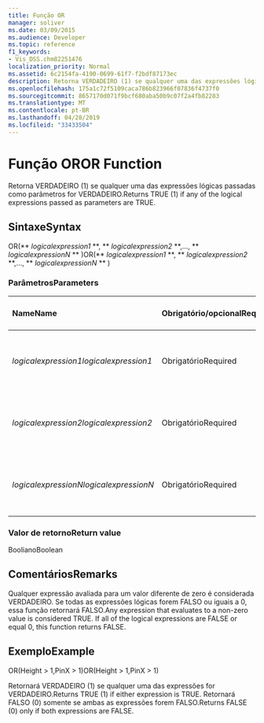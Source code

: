 ```yaml
---
title: Função OR
manager: soliver
ms.date: 03/09/2015
ms.audience: Developer
ms.topic: reference
f1_keywords:
- Vis_DSS.chm82251476
localization_priority: Normal
ms.assetid: 6c2154fa-4190-0699-61f7-f2bdf87173ec
description: Retorna VERDADEIRO (1) se qualquer uma das expressões lógicas passadas como parâmetros for VERDADEIRO.
ms.openlocfilehash: 175a1c72f5109caca786b823966f07836f4737f0
ms.sourcegitcommit: 8657170d071f9bcf680aba50b9c07f2a4fb82283
ms.translationtype: MT
ms.contentlocale: pt-BR
ms.lasthandoff: 04/28/2019
ms.locfileid: "33433504"
---
```

# <a name="or-function"></a><span data-ttu-id="21d55-103">Função OR</span><span class="sxs-lookup"><span data-stu-id="21d55-103">OR Function</span></span>

<span data-ttu-id="21d55-104">Retorna VERDADEIRO (1) se qualquer uma das expressões lógicas passadas como parâmetros for VERDADEIRO.</span><span class="sxs-lookup"><span data-stu-id="21d55-104">Returns TRUE (1) if any of the logical expressions passed as parameters are TRUE.</span></span>
  
## <a name="syntax"></a><span data-ttu-id="21d55-105">Sintaxe</span><span class="sxs-lookup"><span data-stu-id="21d55-105">Syntax</span></span>

<span data-ttu-id="21d55-106">OR(\*\* *logicalexpression1* \*\*, \*\* *logicalexpression2* \*\*,..., \*\* *logicalexpressionN* \*\* )</span><span class="sxs-lookup"><span data-stu-id="21d55-106">OR(\*\* *logicalexpression1* \*\*, \*\* *logicalexpression2* \*\*,..., \*\* *logicalexpressionN* \*\* )</span></span> 
  
### <a name="parameters"></a><span data-ttu-id="21d55-107">Parâmetros</span><span class="sxs-lookup"><span data-stu-id="21d55-107">Parameters</span></span>

|<span data-ttu-id="21d55-108">**Name**</span><span class="sxs-lookup"><span data-stu-id="21d55-108">**Name**</span></span>|<span data-ttu-id="21d55-109">**Obrigatório/opcional**</span><span class="sxs-lookup"><span data-stu-id="21d55-109">**Required/Optional**</span></span>|<span data-ttu-id="21d55-110">**Tipo de dados**</span><span class="sxs-lookup"><span data-stu-id="21d55-110">**Data Type**</span></span>|<span data-ttu-id="21d55-111">**Descrição**</span><span class="sxs-lookup"><span data-stu-id="21d55-111">**Description**</span></span>|
|:-----|:-----|:-----|:-----|
| <span data-ttu-id="21d55-112">_logicalexpression1_</span><span class="sxs-lookup"><span data-stu-id="21d55-112">_logicalexpression1_</span></span> <br/> |<span data-ttu-id="21d55-113">Obrigatório</span><span class="sxs-lookup"><span data-stu-id="21d55-113">Required</span></span>  <br/> |<span data-ttu-id="21d55-114">**String**</span><span class="sxs-lookup"><span data-stu-id="21d55-114">**String**</span></span> <br/> |<span data-ttu-id="21d55-115">A primeira expressão cuja veracidade você deseja avaliar.</span><span class="sxs-lookup"><span data-stu-id="21d55-115">The first expression whose truth you want to evaluate.</span></span>  <br/> |
| <span data-ttu-id="21d55-116">_logicalexpression2_</span><span class="sxs-lookup"><span data-stu-id="21d55-116">_logicalexpression2_</span></span> <br/> |<span data-ttu-id="21d55-117">Obrigatório</span><span class="sxs-lookup"><span data-stu-id="21d55-117">Required</span></span>  <br/> |<span data-ttu-id="21d55-118">**String**</span><span class="sxs-lookup"><span data-stu-id="21d55-118">**String**</span></span> <br/> |<span data-ttu-id="21d55-119">A segunda expressão cuja veracidade você deseja avaliar.</span><span class="sxs-lookup"><span data-stu-id="21d55-119">The second expression whose truth you want to evaluate.</span></span>  <br/> |
| <span data-ttu-id="21d55-120">_logicalexpressionN_</span><span class="sxs-lookup"><span data-stu-id="21d55-120">_logicalexpressionN_</span></span> <br/> |<span data-ttu-id="21d55-121">Obrigatório</span><span class="sxs-lookup"><span data-stu-id="21d55-121">Required</span></span>  <br/> |<span data-ttu-id="21d55-122">**String**</span><span class="sxs-lookup"><span data-stu-id="21d55-122">**String**</span></span> <br/> |<span data-ttu-id="21d55-123">A enésima expressão cuja veracidade você deseja avaliar.</span><span class="sxs-lookup"><span data-stu-id="21d55-123">The Nth expression whose truth you want to evaluate.</span></span>  <br/> |
   
### <a name="return-value"></a><span data-ttu-id="21d55-124">Valor de retorno</span><span class="sxs-lookup"><span data-stu-id="21d55-124">Return value</span></span>

<span data-ttu-id="21d55-125">Booliano</span><span class="sxs-lookup"><span data-stu-id="21d55-125">Boolean</span></span>
  
## <a name="remarks"></a><span data-ttu-id="21d55-126">Comentários</span><span class="sxs-lookup"><span data-stu-id="21d55-126">Remarks</span></span>

<span data-ttu-id="21d55-p101">Qualquer expressão avaliada para um valor diferente de zero é considerada VERDADEIRO. Se todas as expressões lógicas forem FALSO ou iguais a 0, essa função retornará FALSO.</span><span class="sxs-lookup"><span data-stu-id="21d55-p101">Any expression that evaluates to a non-zero value is considered TRUE. If all of the logical expressions are FALSE or equal 0, this function returns FALSE.</span></span> 
  
## <a name="example"></a><span data-ttu-id="21d55-129">Exemplo</span><span class="sxs-lookup"><span data-stu-id="21d55-129">Example</span></span>

<span data-ttu-id="21d55-130">OR(Height \> 1,PinX \> 1)</span><span class="sxs-lookup"><span data-stu-id="21d55-130">OR(Height \> 1,PinX \> 1)</span></span> 
  
<span data-ttu-id="21d55-131">Retornará VERDADEIRO (1) se qualquer uma das expressões for VERDADEIRO.</span><span class="sxs-lookup"><span data-stu-id="21d55-131">Returns TRUE (1) if either expression is TRUE.</span></span> <span data-ttu-id="21d55-132">Retornará FALSO (0) somente se ambas as expressões forem FALSO.</span><span class="sxs-lookup"><span data-stu-id="21d55-132">Returns FALSE (0) only if both expressions are FALSE.</span></span> 
  

